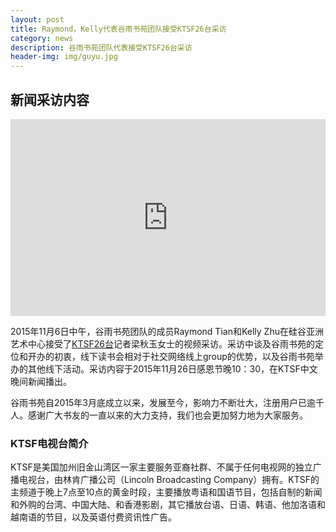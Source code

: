 ```yaml
---
layout: post
title: Raymond，Kelly代表谷雨书苑团队接受KTSF26台采访
category: news
description: 谷雨书苑团队代表接受KTSF26台采访
header-img: img/guyu.jpg 
---
```


## 新闻采访内容

<iframe width="100%" height="315" src="https://www.youtube.com/embed/fl7lv7v3GRs" frameborder="0" allowfullscreen></iframe>

2015年11月6日中午，谷雨书苑团队的成员Raymond Tian和Kelly Zhu在硅谷亚洲艺术中心接受了[KTSF26台](http://www.ktsf.com)记者梁秋玉女士的视频采访。采访中谈及谷雨书苑的定位和开办的初衷，线下读书会相对于社交网络线上group的优势，以及谷雨书苑举办的其他线下活动。采访内容于2015年11月26日感恩节晚10：30，在KTSF中文晚间新闻播出。  
 
谷雨书苑自2015年3月底成立以来，发展至今，影响力不断壮大，注册用户已逾千人。感谢广大书友的一直以来的大力支持，我们也会更加努力地为大家服务。

### KTSF电视台简介

KTSF是美国加州旧金山湾区一家主要服务亚裔社群、不属于任何电视网的独立广播电视台，由林肯广播公司（Lincoln Broadcasting Company）拥有。KTSF的主频道于晚上7点至10点的黄金时段，主要播放粤语和国语节目，包括自制的新闻和外购的台湾、中国大陆、和香港影剧，其它播放台语、日语、韩语、他加洛语和越南语的节目，以及英语付费资讯性广告。

[谷雨书苑]:    http://valleyrain.org  "谷雨书苑"
